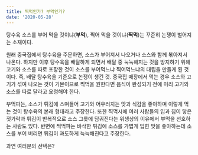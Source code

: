 ```yaml
---
title: 찍먹인가? 부먹인가?
date: '2020-05-28'
---
```


탕수육 소스를 부어 먹을 것이냐(**부먹**), 찍어 먹을 것이냐(**찍먹**)는 꾸준히 논쟁이 벌어지는 소재이다.

원래 중국집에서 탕수육을 주문하면, 소스가 부어져서 나오거나 소스와 함께 볶아져서 나온다. 하지만 이후 탕수육을 배달하게 되면서 배달 중 눅눅해지는 것을 방지하기 위해 고기와 소스를 따로 포장한 것이 소스를 부어먹느냐 찍어먹느냐의 대립을 만들게 된 것이다. 즉, 배달 탕수육을 기준으로 논쟁이 생긴 것. 중국집 매장에서 먹는 경우 소스와 고기가 섞여 나오는 것이 기본이므로 찍먹을 원한다면 음식이 완성되기 전에 미리 고기와 소스를 따로 달라고 요청해야 한다.

부먹파는, 소스가 튀김에 스며들어 고기와 어우러지는 맛과 식감을 좋아하며 이렇게 먹는 것이 탕수육의 본래 형태라고 주장한다. 또한 찍먹시에 여러 사람들의 입과 침이 닿은 젓가락과 튀김이 반복적으로 소스 그릇에 담궈진다는 위생상의 이유에서 부먹을 선호하는 사람도 있다. 반면에 찍먹파는 바삭한 튀김에 소스를 가볍게 입힌 맛을 좋아하는데 소스를 부어 버리면 튀김이 과도하게 눅눅해진다고 주장한다.

과연 여러분의 선택은?
